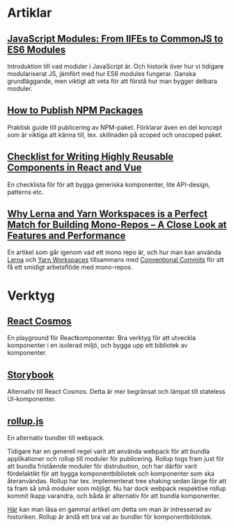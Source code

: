 # Artiklar

## [JavaScript Modules: From IIFEs to CommonJS to ES6 Modules](https://tylermcginnis.com/javascript-modules-iifes-commonjs-esmodules/)

Introduktion till vad moduler i JavaScript är. Och historik över hur vi tidigare modulariserat JS, jämfört med hur ES6 modules fungerar. Ganska grundläggande, men viktigt att veta för att förstå hur man bygger delbara moduler.

## [How to Publish NPM Packages](https://medium.com/@rossbulat/how-to-publish-npm-packages-4e519744c416)

Praktisk guide till publicering av NPM-paket. Förklarar även en del koncept som är viktiga att känna till, tex. skillnaden på scoped och unscoped paket.

## [Checklist for Writing Highly Reusable Components in React and Vue](https://hackernoon.com/checklist-for-writing-highly-reusable-components-in-react-and-vue-531f963864bd)

En checklista för för att bygga generiska komponenter, lite API-design, patterns etc.

## [Why Lerna and Yarn Workspaces is a Perfect Match for Building Mono-Repos – A Close Look at Features and Performance](https://doppelmutzi.github.io/monorepo-lerna-yarn-workspaces/)

En artikel som går igenom vad ett mono repo är, och hur man kan använda [Lerna](https://github.com/lerna/lerna) och [Yarn Workspaces](https://yarnpkg.com/lang/en/docs/workspaces/) tillsammans med [Conventional Commits](https://www.conventionalcommits.org/en/v1.0.0-beta.2/) för att få ett smidigt arbetsflöde med mono-repos.

# Verktyg

## [React Cosmos](https://github.com/react-cosmos/react-cosmos)

En playground för Reactkomponenter. Bra verktyg för att utveckla komponenter i en isolerad miljö, och bygga upp ett bibliotek av komponenter.

## [Storybook](https://storybook.js.org/)

Alternativ till React Cosmos. Detta är mer begränsat och lämpat till stateless UI-komponenter.

## [rollup.js](https://rollupjs.org/guide/en/)

En alternativ bundler till webpack. 

Tidigare har en generell regel varit att använda webpack för att bundla applikationer och rollup till moduler för publicering. Rollup togs fram just för att bundla fristående moduler för distrubution, och har därför varit fördelaktikt för att bygga komponentbibliotek och komponenter som ska återanvändas. Rollup har tex. implementerat tree shaking sedan länge för att ta fram så små moduler som möjligt. Nu har dock webpack respektive rollup kommit ikapp varandra, och båda är alternativ för att bundla komponenter. 

[Här](https://medium.com/webpack/webpack-and-rollup-the-same-but-different-a41ad427058c) kan man läsa en gammal artikel om detta om man är intresserad av historiken. Rollup är ändå ett bra val av bundler för komponentbibliotek.
